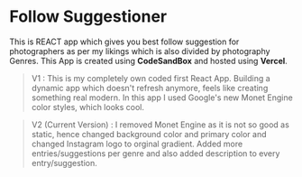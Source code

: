 # Follow Suggestioner
This is REACT app which gives you best follow suggestion for photographers as per my likings which is also divided by photography Genres. This App is created using **CodeSandBox** and hosted using **Vercel**.

> V1 : This is my completely own coded first React App. Building a dynamic app which doesn't refresh anymore, feels like creating something real modern. In this app I used Google's new Monet Engine color styles, which looks cool.

> V2 (Current Version) : I removed Monet Engine as it is not so good as static, hence changed background color and primary color and changed Instagram logo to orginal gradient. Added more entries/suggestions per genre and also added description to every entry/suggestion.
